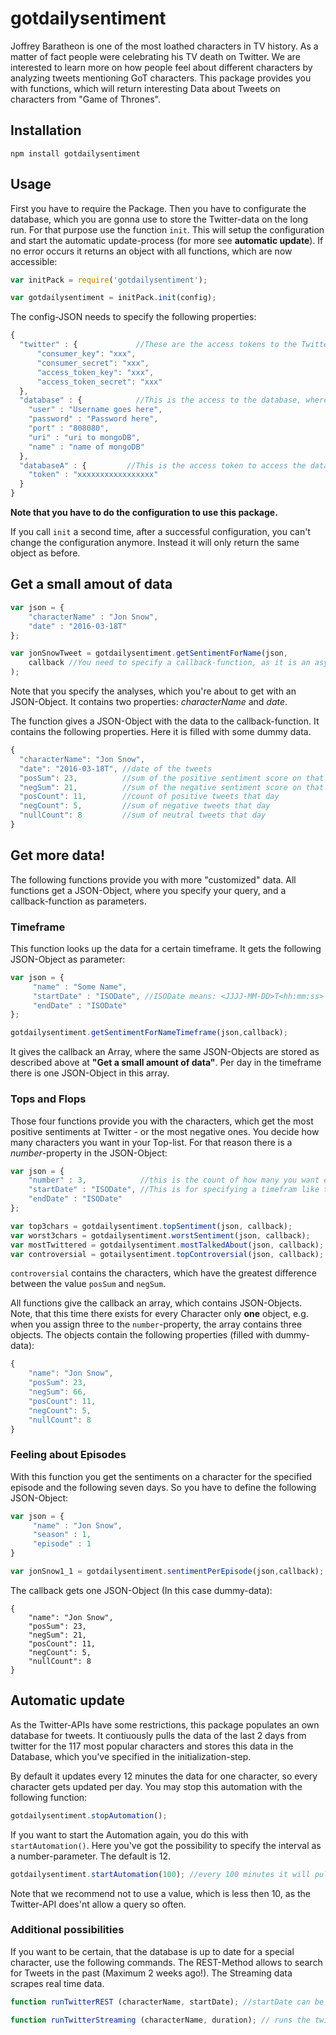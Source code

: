 # gotdailysentiment
Joffrey Baratheon is one of the most loathed characters in TV history. As a matter of fact people were celebrating his TV death on Twitter. We are interested to learn more on how people feel about different characters by analyzing tweets mentioning GoT characters. This package provides you with functions, which will return interesting Data about Tweets on characters from "Game of Thrones".

## Installation
```
npm install gotdailysentiment
```

## Usage
First you have to require the Package. Then you have to configurate the database, which you are gonna use to store the Twitter-data on the long run. For that purpose use the function `init`. This will setup the configuration and start the automatic update-process (for more see **automatic update**). If no error occurs it returns an object with all functions, which are now accessible: 
```javascript
var initPack = require('gotdailysentiment');

var gotdailysentiment = initPack.init(config);
```
The config-JSON needs to specify the following properties:
```javascript
{
  "twitter" : {             //These are the access tokens to the Twitter-API
      "consumer_key": "xxx",
      "consumer_secret": "xxx",
      "access_token_key": "xxx",
      "access_token_secret": "xxx"
  },
  "database" : {            //This is the access to the database, where the tweets are stored by the package
    "user" : "Username goes here",
    "password" : "Password here",
    "port" : "808080",
    "uri" : "uri to mongoDB",
    "name" : "name of mongoDB"
  },
  "databaseA" : {         //This is the access token to access the databse from https://github.com/Rostlab/JS16_ProjectA
    "token" : "xxxxxxxxxxxxxxxxx"
  }
}
```
**Note that you have to do the configuration to use this package.**

If you call `init` a second time, after a successful configuration, you can't change the configuration anymore. Instead it will only return the same object as before.
## Get a small amout of data
```javascript
var json = {
    "characterName" : "Jon Snow",
    "date" : "2016-03-18T"
};

var jonSnowTweet = gotdailysentiment.getSentimentForName(json, 
    callback //You need to specify a callback-function, as it is an asynchronous call
);
```

Note that you specify the analyses, which you're about to get with an JSON-Object. It contains two properties: _characterName_ and _date_.

The function gives a JSON-Object with the data to the callback-function. It contains the following properties. Here it is filled with some dummy data.
```javascript
{
  "characterName": "Jon Snow", 
  "date": "2016-03-18T", //date of the tweets
  "posSum": 23,          //sum of the positive sentiment score on that given day
  "negSum": 21,          //sum of the negative sentiment score on that given day
  "posCount": 11,        //count of positive tweets that day
  "negCount": 5,         //sum of negative tweets that day
  "nullCount": 8         //sum of neutral tweets that day
}
```

## Get more data!
The following functions provide you with more "customized" data. All functions get a JSON-Object, where you specify your query, and a callback-function as parameters.

### Timeframe
This function looks up the data for a certain timeframe. It gets the following JSON-Object as parameter:
```javascript
var json = {
     "name" : "Some Name",
     "startDate" : "ISODate", //ISODate means: <JJJJ-MM-DD>T<hh:mm:ss>
     "endDate" : "ISODate"
};

gotdailysentiment.getSentimentForNameTimeframe(json,callback); 
```
It gives the callback an Array, where the same JSON-Objects are stored as described above at **"Get a small amount of data"**. Per day in the timeframe there is one JSON-Object in this array.

### Tops and Flops
Those four functions provide you with the characters, which get the most positive sentiments at Twitter - or the most negative ones.
You decide how many characters you want in your Top-list. For that reason there is a *number*-property in the JSON-Object:
```javascript
var json = {
    "number" : 3,            //this is the count of how many you want e.g. 3 for top3
    "startDate" : "ISODate", //This is for specifying a timefram like the Timeframe-function above
    "endDate" : "ISODate"
};

var top3chars = gotdailysentiment.topSentiment(json, callback);
var worst3chars = gotdailysentiment.worstSentiment(json, callback);
var mostTwittered = gotdailysentiment.mostTalkedAbout(json, callback);
var controversial = gotailysentiment.topControversial(json, callback);
```

`controversial` contains the characters, which have the greatest difference between the value `posSum` and `negSum`.

All functions give the callback an array, which contains JSON-Objects. 
Note, that this time there exists for every Character only **one** object, e.g. when you assign three to the `number`-property, the array contains three objects. The objects contain the following properties (filled with dummy-data):
```javascript
{
    "name": "Jon Snow",
    "posSum": 23,
    "negSum": 66,
    "posCount": 11,
    "negCount": 5,
    "nullCount": 8
}
```

### Feeling about Episodes
With this function you get the sentiments on a character for the specified episode and the following seven days. So you have to define the following JSON-Object:
```javascript
var json = {
     "name" : "Jon Snow",
     "season" : 1,
     "episode" : 1
}

var jonSnow1_1 = gotdailysentiment.sentimentPerEpisode(json,callback);
```

The callback gets one JSON-Object (In this case dummy-data):
```
{
    "name": "Jon Snow",
    "posSum": 23,
    "negSum": 21,
    "posCount": 11,
    "negCount": 5,
    "nullCount": 8
}
```

## Automatic update
As the Twitter-APIs have some restrictions, this package populates an own database for tweets. It contiuously pulls the data of the last 2 days from twitter for the 117 most popular characters and stores this data in the Database, which you've specified in the initialization-step.

By default it updates every 12 minutes the data for one character, so every character gets updated per day. You may stop this automation with the following function:
```javascript
gotdailysentiment.stopAutomation();
```
If you want to start the Automation again, you do this with `startAutomation()`. Here you've got the possibility to specify the interval as a number-parameter. The default is 12.
```javascript
gotdailysentiment.startAutomation(100); //every 100 minutes it will pull data from Twitter.
```
Note that we recommend not to use a value, which is less then 10, as the Twitter-API does'nt allow a query so often.

### Additional possibilities
If you want to be certain, that the database is up to date for a special character, use the following commands. The REST-Method allows to search for Tweets in the past (Maximum 2 weeks ago!). The Streaming data scrapes real time data.

```javascript
function runTwitterREST (characterName, startDate); //startDate can be max 2 weeks in the past. Run it to populate the database with tweets.

function runTwitterStreaming (characterName, duration); // runs the twitter streaming API to fill the database for a character and a duration in seconds.
```

